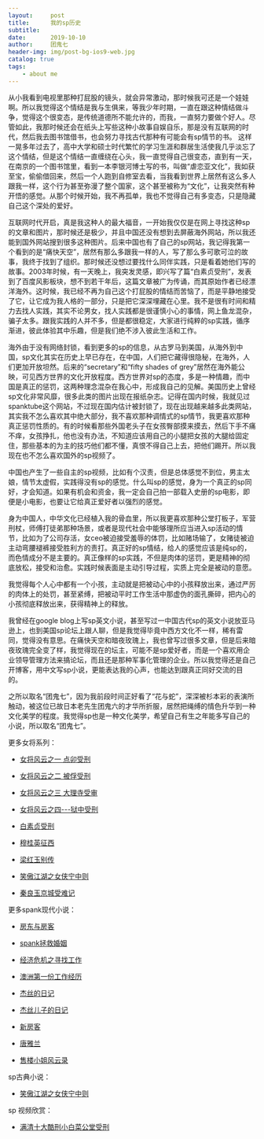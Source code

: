 ```yaml
---
layout:     post
title:      我的sp历史
subtitle:   
date:       2019-10-10
author:     团鬼七
header-img: img/post-bg-ios9-web.jpg
catalog: true
tags:
    - about me
---
```




从小我看到电视里那种打屁股的镜头，就会异常激动，那时候我可还是一个娃娃啊。所以我觉得这个情结是我与生俱来，等我少年时期，一直在跟这种情结做斗争，觉得这个很变态，是传统道德所不能允许的，而我，一直努力要做个好人。尽管如此，我那时候还会在纸头上写些这种小故事自娱自乐，那是没有互联网的时代，然后我去图书馆借书，也会努力寻找古代那种有可能会有sp情节的书。 这样一晃多年过去了，高中大学和硕士时代繁忙的学习生涯和群居生活使我几乎淡忘了这个情结，但是这个情结一直缠绕在心头，我一直觉得自己很变态，直到有一天，在南京的一个图书馆里，看到一本李银河博士写的书，叫做“虐恋亚文化”，我如获至宝，偷偷借回来，然后一个人跑到自修室去看，当我看到世界上居然有这么多人跟我一样，这个行为甚至弥漫了整个国家，这个甚至被称为“文化”，让我突然有种开悟的感觉。从那个时候开始，我不再孤单，我也不觉得自己有多变态，只是隐藏自己这个深处的爱好。





互联网时代开启，真是我这种人的最大福音，一开始我仅仅是在网上寻找这种sp的文章和图片，那时候还是极少，并且中国还没有想到去屏蔽海外网站，所以我还能到国外网站搜到很多这种图片。后来中国也有了自己的sp网站，我记得我第一个看到的是“痛快天空”，居然有那么多跟我一样的人，写了那么多可歌可泣的故事，我终于找到了组织。那时候还没想过要找什么同伴实践，只是看着她他们写的故事。2003年时候，有一天晚上，我突发灵感，即兴写了篇“白素贞受刑”，发表到了百度风影板块，想不到若干年后，这篇文章被广为传诵，而其原始作者已经漂洋海外。这时候，我已经不再为自己这个打屁股的情结而苦恼了，而是平静地接受了它，让它成为我人格的一部分，只是把它深深埋藏在心里。我不是很有时间和精力去找人实践，其实不论男女，找人实践都是很谨慎小心的事情，网上鱼龙混杂，骗子太多。跟我实践的人并不多，但是都很稳定，大家进行纯粹的sp实践，循序渐进，彼此体验其中乐趣，但是我们绝不涉入彼此生活和工作。







海外由于没有网络封锁，看到更多的sp的信息，从古罗马到美国，从海外到中国，sp文化其实在历史上早已存在，在中国，人们把它藏得很隐秘，在海外，人们更加开放坦然。后来的“secretary”和“fifty shades of grey”居然在海外能公映，可见西方世界的文化开放程度。西方世界对sp的态度，多是一种情趣，而中国是真正的惩罚，这两种理念混杂在我心中，形成我自己的见解。美国历史上曾经sp文化非常风靡，很多此类的图片出现在报纸杂志。记得在国内时候，我就见过spanktube这个网站，不过现在国内估计被封锁了，现在出现越来越多此类网站，其实我不怎么喜欢其中绝大部分，我不喜欢那种调情式的sp情节，我更喜欢那种真正惩罚性质的。有的时候看那些外国老头子在女孩臀部摸来摸去，然后下手不痛不痒，女孩挣扎，他也没有办法，不知道应该用自己的小腿把女孩的大腿给固定住，那些基本的为主的技巧他们都不懂，真恨不得自己上去，把他们踢开。所以我现在也不怎么喜欢国外的sp视频了。







中国也产生了一些自主的sp视频，比如有个汉责，但是总体感觉不到位，男主太娘，情节太虚假，实践得没有sp的感觉。什么叫sp的感觉，身为一个真正的sp同好，才会知道。如果有机会和资金，我一定会自己拍一部载入史册的sp电影，即便是小电影，也要让它给真正爱好者以强烈的感觉。





身为中国人，中华文化已经植入我的骨血里，所以我更喜欢那种公堂打板子，军营刑杖，师傅打徒弟那种场景，或者是现代社会中能够理所应当进入sp活动的情节，比如为了公司存活，女ceo被迫接受羞辱的体罚，比如赌场输了，女赌徒被迫主动弯腰褪裤接受胜利方的责打。真正好的sp情结，给人的感觉应该是纯sp的，而色情成分不是主要的。真正像样的sp实践，不但是肉体的惩罚，更是精神的彻底放松，接受和治愈。实践时候表面是主动引导过程，实质上完全是被动的意愿。





我觉得每个人心中都有一个小孩，主动就是把被动心中的小孩释放出来，通过严厉的肉体上的处罚，甚至紧缚，把被动平时工作生活中那虚伪的面孔撕碎，把内心的小孩彻底释放出来，获得精神上的释放。





我曾经在google blog上写sp英文小说，甚至写过一中国古代sp的英文小说放亚马逊上，也到美国sp论坛上跟人聊，但是我觉得毕竟中西方文化不一样，稀有雷同，觉得没有意思。在痛快天空和暗夜玫瑰上，我也曾写过很多文章，但是后来暗夜玫瑰完全变了样，我觉得现在的坛主，可能不是sp爱好者，而是一个喜欢用企业领导管理方法来搞论坛，而且还是那种军事化管理的企业。所以我觉得还是自己开博客，用中文写sp小说，更能表达我的心声，也能达到跟真正同好交流的目的。







之所以取名“团鬼七”，因为我前段时间正好看了“花与蛇”，深深被杉本彩的表演所触动，被这位已故日本老先生团鬼六的才华所折服，居然把绳缚的情色升华到一种文化美学的程度。我觉得sp也是一种文化美学，希望自己有生之年能多写自己的小说，所以取名“团鬼七”。




更多女将系列：

- [女将风云之一 点卯受刑](http://childinside.club/2003/12/11/%E5%A5%B3%E5%B0%86%E9%A3%8E%E4%BA%91%E4%B9%8B%E4%B8%80-%E7%82%B9%E5%8D%AF%E5%8F%97%E5%88%91/)

- [女将风云之二 被俘受刑](http://childinside.club/2003/12/11/%E5%A5%B3%E5%B0%86%E9%A3%8E%E4%BA%91%E4%B9%8B%E4%BA%8C-%E8%A2%AB%E4%BF%98%E5%8F%97%E5%88%91/)

- [女将风云之三 大理寺受审](http://childinside.club/2003/12/11/%E5%A5%B3%E5%B0%86%E9%A3%8E%E4%BA%91%E4%B9%8B%E4%B8%89-%E5%A4%A7%E7%90%86%E5%AF%BA%E5%8F%97%E5%AE%A1/)

- [女将风云之四---狱中受刑](http://childinside.club/2003/12/11/%E5%A5%B3%E5%B0%86%E9%A3%8E%E4%BA%91%E4%B9%8B%E5%9B%9B-%E7%8B%B1%E4%B8%AD%E5%8F%97%E5%88%91/)

- [白素贞受刑](http://childinside.club/2003/12/11/%E7%99%BD%E7%B4%A0%E8%B4%9E%E5%8F%97%E5%88%91/)

- [穆桂英征西](http://childinside.club/2013/04/17/%E7%A9%86%E6%A1%82%E8%8B%B1%E5%BE%81%E8%A5%BF/)

- [梁红玉别传](http://childinside.club/2013/12/11/%E6%A2%81%E7%BA%A2%E7%8E%89%E5%88%AB%E4%BC%A0/)

- [笑傲江湖之女侠宁中则](http://childinside.club/2013/12/20/%E7%AC%91%E5%82%B2%E6%B1%9F%E6%B9%96%E4%B9%8B%E5%A5%B3%E4%BE%A0%E5%AE%81%E4%B8%AD%E5%88%99/)

- [秦良玉京城受难记](http://childinside.club/2016/05/12/%E7%A7%A6%E8%89%AF%E7%8E%89%E4%BA%AC%E5%9F%8E%E5%8F%97%E9%9A%BE%E8%AE%B0/)

更多spank现代小说：

- [房东与房客](http://childinside.club/2019/12/31/%E6%88%BF%E4%B8%9C%E4%B8%8E%E6%88%BF%E5%AE%A2/)
- [spank拯救婚姻](http://childinside.club/2019/12/29/spank%E6%8B%AF%E6%95%91%E5%A9%9A%E5%A7%BB/)
- [经济危机之寻找工作](http://childinside.club/2019/11/25/%E7%BB%8F%E6%B5%8E%E5%8D%B1%E6%9C%BA%E4%B9%8B%E5%AF%BB%E6%89%BE%E5%B7%A5%E4%BD%9C/)

- [澳洲第一份工作经历](http://childinside.club/2018/06/02/%E6%BE%B3%E6%B4%B2%E7%AC%AC%E4%B8%80%E4%BB%BD%E5%B7%A5%E4%BD%9C%E7%BB%8F%E5%8E%86/)
- [杰丝的日记](http://childinside.club/2018/04/18/%E6%9D%B0%E4%B8%9D%E7%9A%84%E6%97%A5%E8%AE%B0/)
- [杰丝儿子的日记](http://childinside.club/2018/04/17/%E6%9D%B0%E4%B8%9D%E5%84%BF%E5%AD%90%E7%9A%84%E6%97%A5%E8%AE%B0/)
- [新房客](http://childinside.club/2018/04/16/%E7%94%B7%E6%88%BF%E4%B8%9C%E4%B8%8E%E5%A5%B3%E6%88%BF%E5%AE%A2/)
- [唐雅兰](http://childinside.club/2013/04/03/%E5%94%90%E9%9B%85%E5%85%B0/)

- [售楼小姐风云录](http://childinside.club/2020/01/02/%E5%8D%B1%E6%9C%BA%E6%9D%A5%E4%B8%B4/)



sp古典小说：

- [笑傲江湖之女侠宁中则](http://childinside.club/2013/12/20/%E7%AC%91%E5%82%B2%E6%B1%9F%E6%B9%96%E4%B9%8B%E5%A5%B3%E4%BE%A0%E5%AE%81%E4%B8%AD%E5%88%99/)


sp 视频欣赏：

- [满清十大酷刑小白菜公堂受刑](http://childinside.club/2018/04/19/%E5%B0%8F%E7%99%BD%E8%8F%9C%E5%8F%97%E5%88%91/)